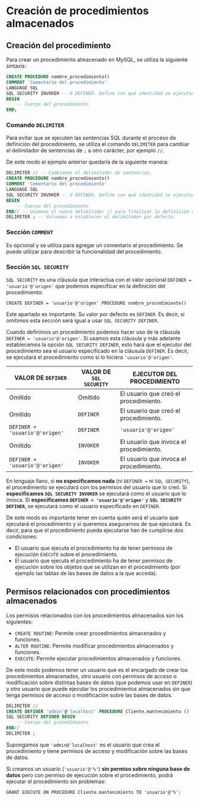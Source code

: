 # Creación de procedimientos almacenados

## Creación del procedimiento

Para crear un procedimiento almacenado en MySQL, se utiliza la siguiente sintaxis:

```sql
CREATE PROCEDURE nombre_procedimiento()
COMMENT 'Comentario del procedimiento'
LANGUAGE SQL
SQL SECURITY INVOKER -- O DEFINER. Define con qué identidad se ejecutará el procedimiento, lo explicaremos más adelante.
BEGIN
    -- Cuerpo del procedimiento
END;
```

### Comando `DELIMITER`

Para evitar que se ejecuten las sentencias SQL durante el proceso de definición del procedimiento, se utiliza el comando `DELIMITER` para cambiar el delimitador de sentencias de `;` a otro carácter, por ejemplo `//`.

De este modo el ejemplo anterior quedaría de la siguiente manera:

```sql
DELIMITER // -- Cambiamos el delimitador de sentencias.
CREATE PROCEDURE nombre_procedimiento()
COMMENT 'Comentario del procedimiento'
LANGUAGE SQL
SQL SECURITY INVOKER -- O DEFINER. Define con qué identidad se ejecutará el procedimiento, lo explicaremos más adelante.
BEGIN
    -- Cuerpo del procedimiento
END// -- Usameos el nuevo delimitador // para finalizar la definición del procedimiento.
DELIMITER ; -- Volvemos a establecer el delimitador por defecto.
```

### Sección `COMMENT`

Es opcional y se utiliza para agregar un comentario al procedimiento. Se puede utilizar para describir la funcionalidad del procedimiento.

### Sección `SQL SECURITY`

`SQL SECURITY` es una cláusula que interactua con el valor opcional `DEFINER = 'usuario'@'origen'` que podemos especificar en la definición del procedimiento:

`CREATE DEFINER = 'usuario'@'origen' PROCEDURE nombre_procedimiento()`

Este apartado es importante. Su valor por defecto es `DEFINER`. Es decir, si omitimos esta sección será igual a usar `SQL SECURITY DEFINER`.

Cuando definimos un procedimiento podemos hacer uso de la cláusula `DEFINER = 'usuario'@'origen'`. Si usamos esta cláusula y más adelante establecemos la opción `SQL SECURITY DEFINER`, esto hará que el ejecutor del procedimiento sea el usuario especificado en la cláusula `DEFINER`. Es decir, se ejecutará el procedimiento como si lo hiciera `'usuario'@'origen'`.

| VALOR DE `DEFINER` | VALOR DE `SQL SECURITY` | EJECUTOR DEL PROCEDIMIENTO            |
|--------------------|-------------------------|---------------------------------------|
| Omitido            | Omitido                 | El usuario que creó el procedimiento. |
| Omitido            | `DEFINER`               | El usuario que creó el procedimiento. |
| `DEFINER = 'usuario'@'origen'` | `DEFINER` | `'usuario'@'origen'` |
| Omitido            | `INVOKER`               | El usuario que invoca el procedimiento. |
| `DEFINER = 'usuario'@'origen'` | `INVOKER` | El usuario que invoca el procedimiento. |

En lenguaje llano, si **no especificamos nada** (ni `DEFINER =` ni `SQL SECURITY`), el procedimiento se ejecutará con los permisos del usuario que lo creó. Si **especificamos `SQL SECURITY INVOKER`** se ejecutará como el usuario que lo invoca. Si **especificamos `DEFINER = 'usuario'@'origen'`** y **`SQL SECURITY DEFINER`**, se ejecutará como el usuario especificado en `DEFINER`.

De este modo es importante tener en cuenta quién será el usuario que ejecutará el procedimiento y si queremos asegurarnos de que ejecutará. Es decir, para que el procedimiento pueda ejecutarse han de cumplirse dos condiciones:

* El usuario que ejecuta el procedimiento ha de tener permisos de ejecución `EXECUTE` sobre el procedimiento.
* El usuario que ejecuta el procedimiento ha de tener permisos de ejecución sobre los objetos que se utilizan en el procedimiento (por ejemplo las tablas de las bases de datos a la que acceda).

## Permisos relacionados con procedimientos almacenados

Los permisos relacionados con los procedimientos almacenados son los siguientes:

* `CREATE ROUTINE`: Permite crear procedimientos almacenados y funciones.
* `ALTER ROUTINE`: Permite modificar procedimientos almacenados y funciones.
* `EXECUTE`: Permite ejecutar procedimientos almacenados y funciones.

De este modo podemos tener un usuario que es el encargado de crear los procedimientos almacenados, otro usuario con permisos de acceso o modificación sobre distintas bases de datos (que podemos usar en `DEFINER`) y otro usuario que puede ejecutar los procedimientos almacenados sin que tenga permisos de acceso o modificación sobre las bases de datos.

```sql
DELIMITER //
CREATE DEFINER 'admin'@'localhost' PROCEDURE Cliente.mantenimiento ()
SQL SECURITY DEFINER BEGIN
    -- Cuerpo del procedimiento
END//
DELIMITER ;
```

Supongamos que `'admin@'localhost'` es el usuario que crea el procedimiento y tiene permisos de acceso y modificación sobre las bases de datos.

Si creamos un usuario (`'usuario'@'%'`) **sin permiso sobre ninguna base de datos** pero con permiso de ejecución sobre el procedimiento, podrá ejecutar el procedimiento sin problemas:

`GRANT EXECUTE ON PROCEDURE Cliente.mantenimiento TO 'usuario'@'%';`
